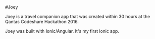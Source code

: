 #Joey

Joey is a travel companion app that was created within 30 hours at the Qantas Codeshare Hackathon 2016.

Joey was built with Ionic/Angular. It's my first Ionic app.
